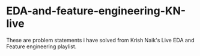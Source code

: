 # EDA-and-feature-engineering-KN-live
These are problem statements i have solved from Krish Naik's Live EDA and Feature engineering playlist.
